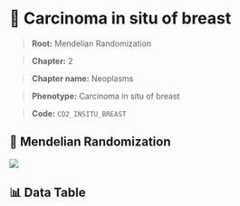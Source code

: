 # 🧪 Carcinoma in situ of breast

> **Root:** Mendelian Randomization

> **Chapter:** 2  

> **Chapter name:** Neoplasms

> **Phenotype:** Carcinoma in situ of breast  

> **Code:** `CD2_INSITU_BREAST`

## 🧬 Mendelian Randomization  

<img src="/MR/Figures/Forward/CD2_INSITU_BREAST.png"/>

## 📊 Data Table

<CsvTableMRF src="/MR/Data/Forward/CD2_INSITU_BREAST.csv"/>
